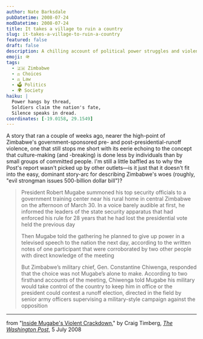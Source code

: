 ```yaml
---
author: Nate Barksdale
pubDatetime: 2008-07-24
modDatetime: 2008-07-24
title: It takes a village to ruin a country
slug: it-takes-a-village-to-ruin-a-country
featured: false
draft: false
description: A chilling account of political power struggles and violent coercion in Zimbabwe under Mugabe's regime.
emoji: 🪖
tags:
  - 🇿🇼 Zimbabwe
  - ⚖️ Choices
  - ⚖️ Law
  - 🗳️ Politics
  - 🌍 Society
haiku: |
  Power hangs by thread,  
  Soldiers claim the nation's fate,  
  Silence speaks in dread.
coordinates: [-19.0158, 29.1549]
---
```


A story that ran a couple of weeks ago, nearer the high-point of Zimbabwe's government-sponsored pre- and post-presidential-runoff violence, one that still stops me short with its eerie echoing to the concept that culture-making (and -breaking) is done less by individuals than by small groups of committed people. I'm still a little baffled as to why the Post's report wasn't picked up by other outlets—is it just that it doesn't fit into the easy, dominant story-arc for describing Zimbabwe's woes (roughly, "evil strongman issues 500-billion dollar bill")?

> President Robert Mugabe summoned his top security officials to a government training center near his rural home in central Zimbabwe on the afternoon of March 30. In a voice barely audible at first, he informed the leaders of the state security apparatus that had enforced his rule for 28 years that he had lost the presidential vote held the previous day
>
> Then Mugabe told the gathering he planned to give up power in a televised speech to the nation the next day, according to the written notes of one participant that were corroborated by two other people with direct knowledge of the meeting
>
> But Zimbabwe’s military chief, Gen. Constantine Chiwenga, responded that the choice was not Mugabe’s alone to make. According to two firsthand accounts of the meeting, Chiwenga told Mugabe his military would take control of the country to keep him in office or the president could contest a runoff election, directed in the field by senior army officers supervising a military-style campaign against the opposition

---

from "[Inside Mugabe's Violent Crackdown](http://web.archive.org/web/20230601024558/https://www.washingtonpost.com/wp-dyn/content/article/2008/07/04/AR2008070402771.html)," by Craig Timberg, [_The Washington Post_](http://web.archive.org/web/20250210152953/https://www.washingtonpost.com/), 5 July 2008
